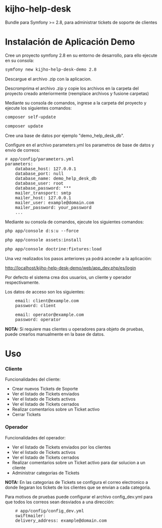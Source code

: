 <html>
 <body>

# kijho-help-desk
Bundle para Symfony >= 2.8, para administrar tickets de soporte de clientes


<h1>Instalación de Aplicación Demo</h1>

Cree un proyecto symfony 2.8 en su entorno de desarrollo, para ello ejecute en su consola:

<pre style="font-family: Courier New;">symfony new kijho-help-desk-demo 2.8</pre>

Descargue el archivo .zip con la aplicacion.

Descromprima el archivo .zip y copie los archivos en la carpeta del proyecto creado anteriormente (reemplace archivos y fusione carpetas)

Mediante su consola de comandos, ingrese a la carpeta del proyecto y ejecute los siguientes comandos:

<pre style="font-family: Courier New;">composer self-update</pre>

<pre style="font-family: Courier New;">composer update</pre>

Cree una base de datos por ejemplo "demo_help_desk_db".

Configure en el archivo parameters.yml los parametros de base de datos y envio de correos:

<pre style="font-family: Courier New;">
# app/config/parameters.yml
parameters:
    database_host: 127.0.0.1
    database_port: null
    database_name: demo_help_desk_db
    database_user: root
    database_password: ***
    mailer_transport: smtp
    mailer_host: 127.0.0.1
    mailer_user: example@domain.com
    mailer_password: your_password
    ...
</pre>

Mediante su consola de comandos, ejecute los siguientes comandos:

<pre style="font-family: Courier New;">php app/console d:s:u --force</pre>

<pre style="font-family: Courier New;">php app/console assets:install</pre>

<pre style="font-family: Courier New;">php app/console doctrine:fixtures:load </pre>

Una vez realizados los pasos anteriores ya podrá acceder a la aplicación:

<a href="http://localhost/kijho-help-desk-demo/web/app_dev.php/es/login" target="_blank">http://localhost/kijho-help-desk-demo/web/app_dev.php/es/login</a>

Por defecto el sistema crea dos usuarios, un cliente y operador respectivamente.

Los datos de acceso son los siguientes:

<pre style="font-family: Courier New;">
    email: client@example.com
    password: client
</pre>

<pre style="font-family: Courier New;">
    email: operator@example.com
    password: operator
</pre>

<strong>NOTA:</strong>
Si requiere mas clientes u operadores para objeto de pruebas, puede crearlos manualmente en la base de datos.

<h1>Uso</h1>

<h3>Cliente</h3>

Funcionalidades del cliente:
<ul>
    <li>Crear nuevos Tickets de Soporte</li>
    <li>Ver el listado de Tickets enviados</li>
    <li>Ver el listado de Tickets activos</li>
    <li>Ver el listado de Tickets cerrados</li>
    <li>Realizar comentarios sobre un Ticket activo</li>
    <li>Cerrar Tickets</li>
</ul>

<h3>Operador</h3>
Funcionalidades del operador:
<ul>
    <li>Ver el listado de Tickets enviados por los clientes</li>
    <li>Ver el listado de Tickets activos</li>
    <li>Ver el listado de Tickets cerrados</li>
    <li>Realizar comentarios sobre un Ticket activo para dar solucion a un cliente</li>
    <li>Administrar categorias de Tickets</li>
</ul>

<strong>NOTA:</strong>
En las categorias de Tickets se configura el correo electronico a donde llegaran los tickets de los clientes
que se envian a cada categoria.

Para motivos de pruebas puede configurar el archivo config_dev.yml para que todos los correos sean desviados a una dirección:

<pre style="font-family: Courier New;">
    # app/config/config_dev.yml
    swiftmailer:
    delivery_address: example@domain.com
</pre>

</body>
</html>